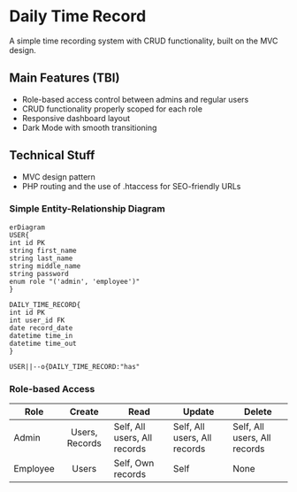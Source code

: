 # Daily Time Record
A simple time recording system with CRUD functionality, built on the MVC design.
## Main Features (TBI)
- Role-based access control between admins and regular users
- CRUD functionality properly scoped for each role
- Responsive dashboard layout
- Dark Mode with smooth transitioning
## Technical Stuff
- MVC design pattern
- PHP routing and the use of .htaccess for SEO-friendly URLs
### Simple Entity-Relationship Diagram
```mermaid
erDiagram
USER{
int id PK
string first_name
string last_name
string middle_name
string password
enum role "('admin', 'employee')"
}

DAILY_TIME_RECORD{
int id PK
int user_id FK
date record_date
datetime time_in
datetime time_out
}

USER||--o{DAILY_TIME_RECORD:"has"
```
### Role-based Access
| Role     |     Create     | Read                         | Update                       | Delete                       |
| -------- | :------------: | ---------------------------- | ---------------------------- | ---------------------------- |
| Admin    | Users, Records | Self, All users, All records | Self, All users, All records | Self, All users, All records |
| Employee |     Users      | Self, Own records            | Self                         | None                         |